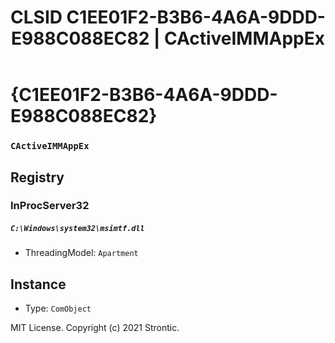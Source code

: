 ﻿---
title: "CLSID C1EE01F2-B3B6-4A6A-9DDD-E988C088EC82 | CActiveIMMAppEx"
excerpt: What is COM-Object CLSID C1EE01F2-B3B6-4A6A-9DDD-E988C088EC82?
---

# {C1EE01F2-B3B6-4A6A-9DDD-E988C088EC82}

### `CActiveIMMAppEx`

## Registry


### InProcServer32

##### `C:\Windows\system32\msimtf.dll`
* ThreadingModel: `Apartment`

## Instance

* Type: `ComObject`

MIT License. Copyright (c) 2021 Strontic.


